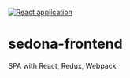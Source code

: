 [![React application][react_logo]][react_link]
# sedona-frontend
SPA with React, Redux, Webpack

[react_link]: https://reactjs.org/
[react_logo]: https://tproger.ru/wp-content/uploads/2017/04/reactmini.png
